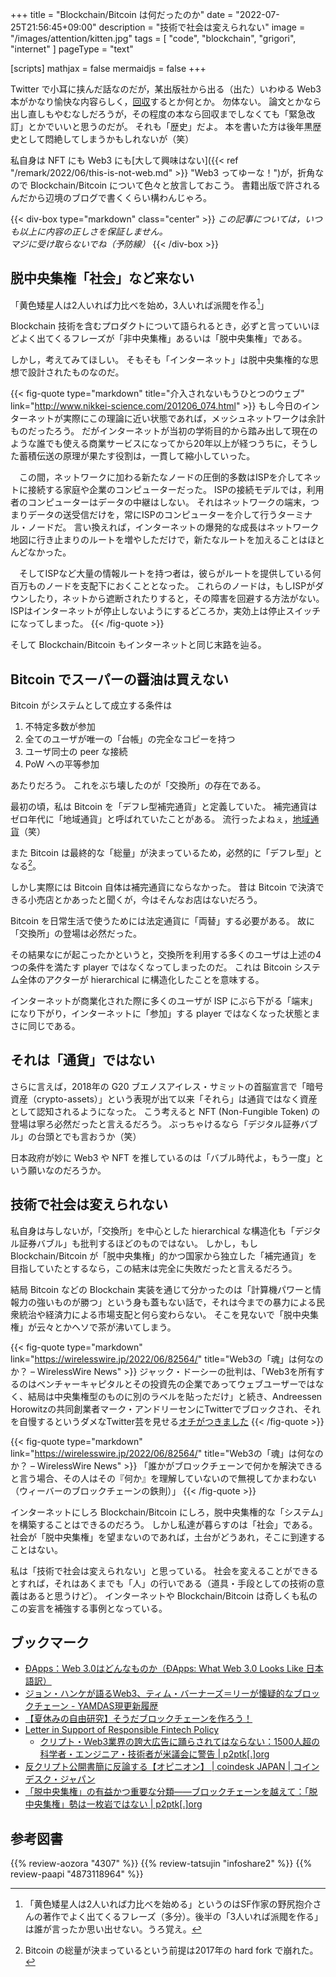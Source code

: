 +++
title = "Blockchain/Bitcoin は何だったのか"
date =  "2022-07-25T21:56:45+09:00"
description = "技術で社会は変えられない"
image = "/images/attention/kitten.jpg"
tags = [ "code", "blockchain", "grigori", "internet" ]
pageType = "text"

[scripts]
  mathjax = false
  mermaidjs = false
+++

Twitter で小耳に挟んだ話なのだが，某出版社から出る（出た）いわゆる Web3 本がかなり愉快な内容らしく，[回収](https://book.impress.co.jp/info/20220725.html "書籍「いちばんやさしいWeb3の教本 人気講師が教えるNFT、DAO、DeFiが織りなす新世界」の回収について - インプレスブックス")するとか何とか。
勿体ない。
論文とかなら出し直しもやむなしだろうが，その程度の本なら回収までしなくても「緊急改訂」とかでいいと思うのだが。
それも「歴史」だよ。
本を書いた方は後年黒歴史として悶絶してしまうかもしれないが（笑）

私自身は NFT にも Web3 にも[大して興味はない]({{< ref "/remark/2022/06/this-is-not-web.md" >}} "Web3 ってゆーな！")が，折角なので Blockchain/Bitcoin について色々と放言しておこう。
書籍出版で許されるんだから辺境のブログで書くくらい構わんじゃろ。

{{< div-box type="markdown" class="center" >}}
*この記事については，いつも以上に内容の正しさを保証しません。
<br>マジに受け取らないでね（予防線）*
{{< /div-box >}}

## 脱中央集権「社会」など来ない

「黄色矮星人は2人いれば力比べを始め，3人いれば派閥を作る[^nh1]」

[^nh1]: 「黄色矮星人は2人いれば力比べを始める」というのはSF作家の野尻抱介さんの著作でよく出てくるフレーズ（多分）。後半の「3人いれば派閥を作る」は誰が言ったか思い出せない。うろ覚え。

Blockchain 技術を含むプロダクトについて語られるとき，必ずと言っていいほどよく出てくるフレーズが「非中央集権」あるいは「脱中央集権」である。

しかし，考えてみてほしい。
そもそも「インターネット」は脱中央集権的な思想で設計されたものなのだ。

{{< fig-quote type="markdown" title="介入されないもうひとつのウェブ" link="http://www.nikkei-science.com/201206_074.html" >}}
もし今日のインターネットが実際にこの理論に近い状態であれば，メッシュネットワークは余計ものだったろう。
だがインターネットが当初の学術目的から踏み出して現在のような誰でも使える商業サービスになってから20年以上が経つうちに，そうした蓄積伝送の原理が果たす役割は，一貫して縮小していった。

　この間，ネットワークに加わる新たなノードの圧倒的多数はISPを介してネットに接続する家庭や企業のコンピューターだった。
ISPの接続モデルでは，利用者のコンピューターはデータの中継はしない。
それはネットワークの端末，つまりデータの送受信だけを，常にISPのコンピューターを介して行うターミナル・ノードだ。
言い換えれば，インターネットの爆発的な成長はネットワーク地図に行き止まりのルートを増やしただけで，新たなルートを加えることはほとんどなかった。

　そしてISPなど大量の情報ルートを持つ者は，彼らがルートを提供している何百万ものノードを支配下におくこととなった。
これらのノードは，もしISPがダウンしたり，ネットから遮断されたりすると，その障害を回避する方法がない。
ISPはインターネットが停止しないようにするどころか，実効上は停止スイッチになってしまった。
{{< /fig-quote >}}

そして Blockchain/Bitcoin もインターネットと同じ末路を辿る。

## Bitcoin でスーパーの醤油は買えない

Bitcoin がシステムとして成立する条件は

1. 不特定多数が参加
2. 全てのユーザが唯一の「台帳」の完全なコピーを持つ
3. ユーザ同士の peer な接続
4. PoW への平等参加

あたりだろう。
これをぶち壊したのが「交換所」の存在である。

最初の頃，私は Bitcoin を「デフレ型補完通貨」と定義していた。
補完通貨はゼロ年代に「地域通貨」と呼ばれていたことがある。
流行ったよねぇ，[地域通貨](https://cruel.org/krugman/babysitj.html "経済を子守りしてみると。")（笑）

また Bitcoin は最終的な「総量」が決まっているため，必然的に「デフレ型」となる[^hf1]。

[^hf1]: Bitcoin の総量が決まっているという前提は2017年の hard fork で崩れた。

しかし実際には Bitcoin 自体は補完通貨にならなかった。
昔は Bitcoin で決済できる小売店とかあったと聞くが，今はそんなお店はないだろう。

Bitcoin を日常生活で使うためには法定通貨に「両替」する必要がある。
故に「交換所」の登場は必然だった。

その結果なにが起こったかというと，交換所を利用する多くのユーザは上述の4つの条件を満たす player ではなくなってしまったのだ。
これは Bitcoin システム全体のアクターが hierarchical に構造化したことを意味する。

インターネットが商業化された際に多くのユーザが ISP にぶら下がる「端末」になり下がり，インターネットに「参加」する player ではなくなった状態とまさに同じである。

## それは「通貨」ではない

さらに言えば，2018年の G20 ブエノスアイレス・サミットの首脳宣言で「暗号資産（crypto-assets）」という表現が出て以来「それら」は通貨ではなく資産として認知されるようになった。
こう考えると NFT (Non-Fungible Token) の登場は寧ろ必然だったと言えるだろう。
ぶっちゃけるなら「デジタル証券バブル」の台頭とでも言おうか（笑）

日本政府が妙に Web3 や NFT を推しているのは「バブル時代よ，もう一度」という願いなのだろうか。

## 技術で社会は変えられない

私自身は与しないが，「交換所」を中心とした hierarchical な構造化も「デジタル証券バブル」も批判するほどのものではない。
しかし，もし Blockchain/Bitcoin が「脱中央集権」的かつ国家から独立した「補完通貨」を目指していたとするなら，この結末は完全に失敗だったと言えるだろう。

結局 Bitcoin などの Blockchain 実装を通じて分かったのは「計算機パワーと情報力の強いものが勝つ」という身も蓋もない話で，それは今までの暴力による民衆統治や経済力による市場支配と何ら変わらない。
そこを見ないで「脱中央集権」が云々とかヘソで茶が沸いてしまう。

{{< fig-quote type="markdown" link="https://wirelesswire.jp/2022/06/82564/" title="Web3の「魂」は何なのか？ – WirelessWire News" >}}
ジャック・ドーシーの批判は、「Web3を所有するのはベンチャーキャピタルとその投資先の企業であってウェブユーザーではなく、結局は中央集権型のものに別のラベルを貼っただけ」と続き、Andreessen Horowitzの共同創業者マーク・アンドリーセンにTwitterでブロックされ、それを自慢するというダメなTwitter芸を見せる[オチがつきました](https://www.itmedia.co.jp/news/articles/2112/24/news077.html)
{{< /fig-quote >}}

{{< fig-quote type="markdown" link="https://wirelesswire.jp/2022/06/82564/" title="Web3の「魂」は何なのか？ – WirelessWire News" >}}
「誰かがブロックチェーンで何かを解決できると言う場合、その人はその『何か』を理解していないので無視してかまわない（ウィーバーのブロックチェーンの鉄則）」
{{< /fig-quote >}}

インターネットにしろ Blockchain/Bitcoin にしろ，脱中央集権的な「システム」を構築することはできるのだろう。
しかし私達が暮らすのは「社会」である。
社会が「脱中央集権」を望まないのであれば，土台がどうあれ，そこに到達することはない。

私は「技術で社会は変えられない」と思っている。
社会を変えることができるとすれば，それはあくまでも「人」の行いである（道具・手段としての技術の意義はあると思うけど）。
インターネットや Blockchain/Bitcoin は奇しくも私のこの妄言を補強する事例となっている。

## ブックマーク

- [ĐApps：Web 3.0はどんなものか（ĐApps: What Web 3.0 Looks Like 日本語訳）](https://www.yamdas.org/column/technique/dappsweb3j.html)
- [ジョン・ハンケが語るWeb3、ティム・バーナーズ＝リーが懐疑的なブロックチェーン - YAMDAS現更新履歴](https://yamdas.hatenablog.com/entry/20220628/john-hanke-on-web3)
- [【夏休みの自由研究】そうだブロックチェーンを作ろう！](https://zenn.dev/koduki/articles/52c207493f4d5e)
- [Letter in Support of Responsible Fintech Policy](https://concerned.tech/)
  - [クリプト・Web3業界の誇大広告に踊らされてはならない：1500人超の科学者・エンジニア・技術者が米議会に警告 | p2ptk[.]org](https://p2ptk.org/monopoly/3760)
- [反クリプト公開書簡に反論する【オピニオン】 | coindesk JAPAN | コインデスク・ジャパン](https://www.coindeskjapan.com/150683/)
- [「脱中央集権」の有益かつ重要な分類――ブロックチェーンを越えて：「脱中央集権」勢は一枚岩ではない | p2ptk[.]org](https://p2ptk.org/monopoly/3771)

## 参考図書

{{% review-aozora "4307" %}} <!-- グリゴリの捕縛 -->
{{% review-tatsujin "infoshare2" %}} <!-- 続・情報共有の未来 -->
{{% review-paapi "4873118964" %}} <!-- マスタリング・イーサリアム Ethereum -->
